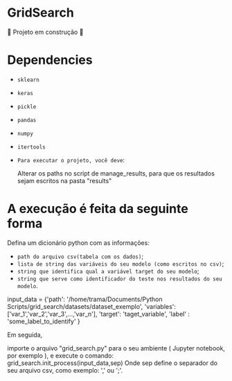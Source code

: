 # GridSearch

:construction: Projeto em construção :construction:

# Dependencies
  
-  `sklearn`
-  `keras`
-  `pickle`
-  `pandas`
-  `numpy`
-  `itertools`

- `Para executar o projeto, você deve`:

  Alterar os paths no script de manage_results, para que os resultados sejam
  escritos na pasta "results"

# A execução é feita da seguinte forma

Defina um dicionário python com as informações: 
- `path do arquivo csv(tabela com os dados)`;
- `lista de string das variáveis do seu modelo (como escritos no csv)`;
- `string que identifica qual a variável target do seu modelo`;
- `string que serve como identificador do teste nos resultados do seu modelo`.
  
input_data = {'path': '/home/trama/Documents/Python Scripts/grid_search/datasets/dataset_exemplo',
            'variables': ['var_1','var_2','var_3',...,'var_n'],
            'target': 'taget_variable',
            'label' : 'some_label_to_identify'
           }

Em seguida, 

importe o arquivo "grid_search.py" para o seu ambiente ( Jupyter notebook, por exemplo ), 
e execute o comando: grid_search.init_process(input_data,sep)
Onde sep define o separador do seu arquivo csv, como exemplo: ',' ou ';'.
